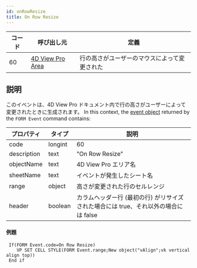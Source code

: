 ```yaml
---
id: onRowResize
title: On Row Resize
---
```


| コード | 呼び出し元                                                   | 定義                     |
| --- | ------------------------------------------------------- | ---------------------- |
| 60  | [4D View Pro Area](FormObjects/viewProArea_overview.md) | 行の高さがユーザーのマウスによって変更された |

## 説明

このイベントは、4D View Pro ドキュメント内で行の高さがユーザーによって変更されたときに生成されます。 In this context, the [event object](overview.md#event-object) returned by the `FORM Event` command contains:

| プロパティ       | タイプ     | 説明                                                                   |
| ----------- | ------- | -------------------------------------------------------------------- |
| code        | longint | 60                                                                   |
| description | text    | "On Row Resize"                                                      |
| objectName  | text    | 4D View Pro エリア名                                                     |
| sheetName   | text    | イベントが発生したシート名                                                        |
| range       | object  | 高さが変更された行のセルレンジ                                                      |
| header      | boolean | カラムヘッダー行 (最初の行) がリサイズされた場合には true、それ以外の場合には false |

#### 例題

```4d
 If(FORM Event.code=On Row Resize)
    VP SET CELL STYLE(FORM Event.range;New object("vAlign";vk vertical align top))
 End if
```
